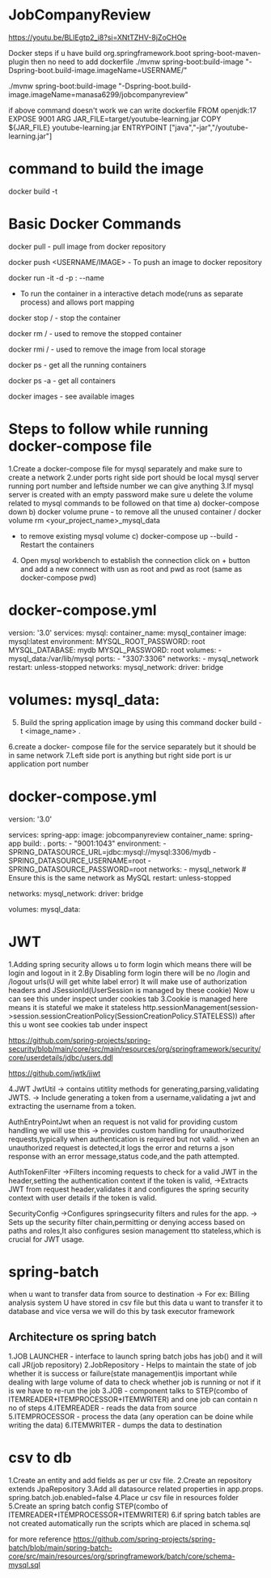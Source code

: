 # JobCompanyReview

https://youtu.be/BLlEgtp2_i8?si=XNtTZHV-8jZoCHOe

Docker steps
if u have build 
<plugin>
				<groupId>org.springframework.boot</groupId>
				<artifactId>spring-boot-maven-plugin</artifactId>
</plugin>
then no need to add dockerfile
./mvnw spring-boot:build-image "-Dspring-boot.build-image.imageName=USERNAME/<IMAGE-NAME>"

./mvnw spring-boot:build-image "-Dspring-boot.build-image.imageName=manasa6299/jobcompanyreview"

if above command doesn't work we can write dockerfile
FROM openjdk:17
EXPOSE 9001
ARG JAR_FILE=target/youtube-learning.jar
COPY ${JAR_FILE} youtube-learning.jar
ENTRYPOINT ["java","-jar","/youtube-learning.jar"]

command to build the image 
==========================
docker build -t <IMAGE-NAME>

Basic Docker Commands
======================
docker pull <IMAGE-NAME> - pull image from docker repository

docker push <USERNAME/IMAGE> - To push an image to docker repository

docker run -it -d -p <Host-port>:<container-port> --name <name> <imageName>
- To run the container in a interactive detach mode(runs as separate process) and 
allows port mapping

docker stop <container-id>/<container-name> - stop the container

docker rm <container-id>/<container-name> - used to remove the stopped container

docker rmi <image-id>/<image-name> - used to remove the image from local storage

docker ps - get all the running containers

docker ps -a - get all containers

docker images - see available images

Steps to follow while running docker-compose file
=================================================
1.Create a docker-compose file for mysql separately and make sure to create a network 
2.under ports right side port should be local mysql server running port number and leftside number we can give anything
3.If mysql server is created with an empty password make sure u delete the volume related to mysql 
commands to be followed on that time
a) docker-compose down
b) docker volume prune - to remove all the unused container / docker volume rm <your_project_name>_mysql_data
- to remove existing mysql volume
c) docker-compose up --build - Restart the containers
4. Open mysql workbench to establish the connection click on + button and add a new connect with usn as root and pwd as root (same as docker-compose pwd)

docker-compose.yml
====================

version: '3.0'
services:
  mysql:
    container_name: mysql_container
    image: mysql:latest
    environment:
      MYSQL_ROOT_PASSWORD: root
      MYSQL_DATABASE: mydb
      MYSQL_PASSWORD: root
    volumes:
      - mysql_data:/var/lib/mysql
    ports:
      - "3307:3306"
    networks:
      - mysql_network
    restart: unless-stopped
networks:
  mysql_network:
    driver: bridge

volumes:
  mysql_data:
  ==========================================================
5. Build the spring application image by using this command
   docker build -t <image_name> .
   
6.create a docker- compose file for the service separately but it should be in same network 
7.Left side port is anything but right side port is ur application port number

docker-compose.yml
======================
version: '3.0'

services:
  spring-app:
    image: jobcompanyreview
    container_name: spring-app
    build: .
    ports:
      - "9001:1043"
    environment:
      - SPRING_DATASOURCE_URL=jdbc:mysql://mysql:3306/mydb
      - SPRING_DATASOURCE_USERNAME=root
      - SPRING_DATASOURCE_PASSWORD=root
    networks:
      - mysql_network  # Ensure this is the same network as MySQL
    restart: unless-stopped

networks:
  mysql_network:
    driver: bridge

volumes:
  mysql_data:


JWT
===
1.Adding spring security allows u to form login which means there will be login and logout in it
2.By Disabling form login there will be no /login and /logout urls(U will get white label error)
It will make use of authorization headers and JSessionId(UserSession is managed by these cookie)
Now u can see this under inspect under cookies tab
3.Cookie is managed here means it is stateful we make it stateless
http.sessionManagement(session->session.sessionCreationPolicy(SessionCreationPolicy.STATELESS))
after this u wont see cookies tab under inspect 

https://github.com/spring-projects/spring-security/blob/main/core/src/main/resources/org/springframework/security/core/userdetails/jdbc/users.ddl

https://github.com/jwtk/jjwt


4.JWT
JwtUtil 
-> contains utitlity methods for generating,parsing,validating JWTS.
-> Include generating a token from a username,validating a jwt and extracting the username from a token.

AuthEntryPointJwt
when an request is not valid for providing custom handling we will use this
-> provides custom handling for unauthorized requests,typically when authentication is required but not valid.
-> when an unauthorized request is detected,it logs the error and returns a json response with an error message,status code,and the path attempted.

AuthTokenFilter
->Filters incoming requests to check for a valid JWT in the header,setting the authentication context if the token is valid,
->Extracts JWT from request header,validates it and configures the spring security context with user details if the token is valid.

SecurityConfig
->Configures springsecurity filters and rules for the app.
-> Sets up the security filter chain,permitting or denying access based on paths and roles,It also configures sesion management tto stateless,which is crucial for JWT usage.


spring-batch
=============
when u want to transfer data from source to destination
-> For ex: Billing analysis system 
U have stored in csv file but this data u want to transfer it to database
and vice versa we will do this by task executor framework


Architecture os spring batch
-----------------------------
1.JOB LAUNCHER - interface to launch spring batch jobs has job() and it will call JR(job repository) 
2.JobRepository - Helps to maintain the state of job whether it is success or failure(state management)is important while dealing with large volume of data to check whether job is running or not if it is we have to re-run the job
3.JOB - component talks to STEP(combo of ITEMREADER+ITEMPROCESSOR+ITEMWRITER) and one job can contain n no of steps
4.ITEMREADER - reads the data from source
5.ITEMPROCESSOR - process the data (any operation can be doine while writing the data)
6.ITEMWRITER - dumps the data to destination

csv to db
==========
1.Create an entity and add fields as per ur csv file.
2.Create an repository extends JpaRepository
3.Add all datasource related properties in app.props.
spring.batch.job.enabled=false
4.Place ur csv file in resources folder
5.Create an spring batch config STEP(combo of ITEMREADER+ITEMPROCESSOR+ITEMWRITER)
6.if spring batch tables are not created automatically run the scripts which are placed in schema.sql 

for more reference 
https://github.com/spring-projects/spring-batch/blob/main/spring-batch-core/src/main/resources/org/springframework/batch/core/schema-mysql.sql



